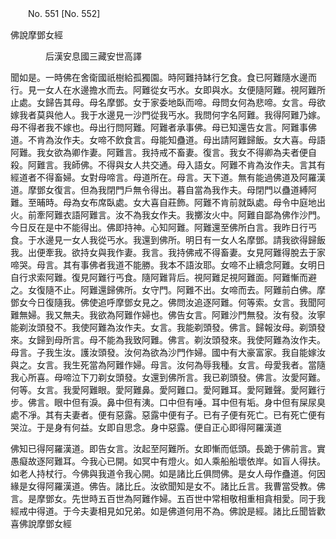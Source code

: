﻿　　No. 551 [No. 552]

佛說摩鄧女經

　　　　后漢安息國三藏安世高譯


聞如是。一時佛在舍衛國祇樹給孤獨園。時阿難持缽行乞食。食已阿難隨水邊而行。見一女人在水邊擔水而去。阿難從女丐水。女即與水。女便隨阿難。視阿難所止處。女歸告其母。母名摩鄧。女于家委地臥而啼。母問女何為悲啼。女言。母欲嫁我者莫與他人。我于水邊見一沙門從我丐水。我問何字名阿難。我得阿難乃嫁。母不得者我不嫁也。母出行問阿難。阿難者承事佛。母已知還告女言。阿難事佛道。不肯為汝作夫。女啼不飲食言。母能知蠱道。母出請阿難歸飯。女大喜。母語阿難。我女欲為卿作妻。阿難言。我持戒不畜妻。復言。我女不得卿為夫者便自殺。阿難言。我師佛。不得與女人共交通。母入語女。阿難不肯為汝作夫。言其有經道者不得畜婦。女對母啼言。母道所在。母言。天下道。無有能過佛道及阿羅漢道。摩鄧女復言。但為我閉門戶無令得出。暮自當為我作夫。母閉門以蠱道縛阿難。至晡時。母為女布席臥處。女大喜自莊飾。阿難不肯前就臥處。母令中庭地出火。前牽阿難衣語阿難言。汝不為我女作夫。我擲汝火中。阿難自鄙為佛作沙門。今日反在是中不能得出。佛即持神。心知阿難。阿難還至佛所白言。我昨日行丐食。于水邊見一女人我從丐水。我還到佛所。明日有一女人名摩鄧。請我欲得歸飯我。出便牽我。欲持女與我作妻。我言。我持佛戒不得畜妻。女見阿難得脫去于家啼哭。母言。其有事佛者我道不能勝。我本不語汝耶。女啼不止續念阿難。女明日自行求索阿難。復見阿難行丐食。隨阿難背后。視阿難足視阿難面。阿難慚而避之。女復隨不止。阿難還歸佛所。女守門。阿難不出。女啼而去。阿難前白佛。摩鄧女今日復隨我。佛使追呼摩鄧女見之。佛問汝追逐阿難。何等索。女言。我聞阿難無婦。我又無夫。我欲為阿難作婦也。佛告女言。阿難沙門無發。汝有發。汝寧能剃汝頭發不。我使阿難為汝作夫。女言。我能剃頭發。佛言。歸報汝母。剃頭發來。女歸到母所言。母不能為我致阿難。佛言。剃汝頭發來。我使阿難為汝作夫。母言。子我生汝。護汝頭發。汝何為欲為沙門作婦。國中有大豪富家。我自能嫁汝與之。女言。我生死當為阿難作婦。母言。汝何為辱我種。女言。母愛我者。當隨我心所喜。母啼泣下刀剃女頭發。女還到佛所言。我已剃頭發。佛言。汝愛阿難。何等。女言。我愛阿難眼。愛阿難鼻。愛阿難口。愛阿難耳。愛阿難聲。愛阿難行步。佛言。眼中但有淚。鼻中但有洟。口中但有唾。耳中但有垢。身中但有屎尿臭處不凈。其有夫妻者。便有惡露。惡露中便有子。已有子便有死亡。已有死亡便有哭泣。于是身有何益。女即自思念。身中惡露。便自正心即得阿羅漢道

佛知已得阿羅漢道。即告女言。汝起至阿難所。女即慚而低頭。長跪于佛前言。實愚癡故逐阿難耳。今我心已開。如冥中有燈火。如人乘船船壞依岸。如盲人得扶。如老人持杖行。今佛與我道令我心開。如是諸比丘俱問佛。是女人母作蠱道。何因緣是女得阿羅漢道。佛告。諸比丘。汝欲聞知是女不。諸比丘言。我曹當受教。佛言。是摩鄧女。先世時五百世為阿難作婦。五百世中常相敬相重相貪相愛。同于我經戒中得道。于今夫妻相見如兄弟。如是佛道何用不為。佛說是經。諸比丘聞皆歡喜佛說摩鄧女經
